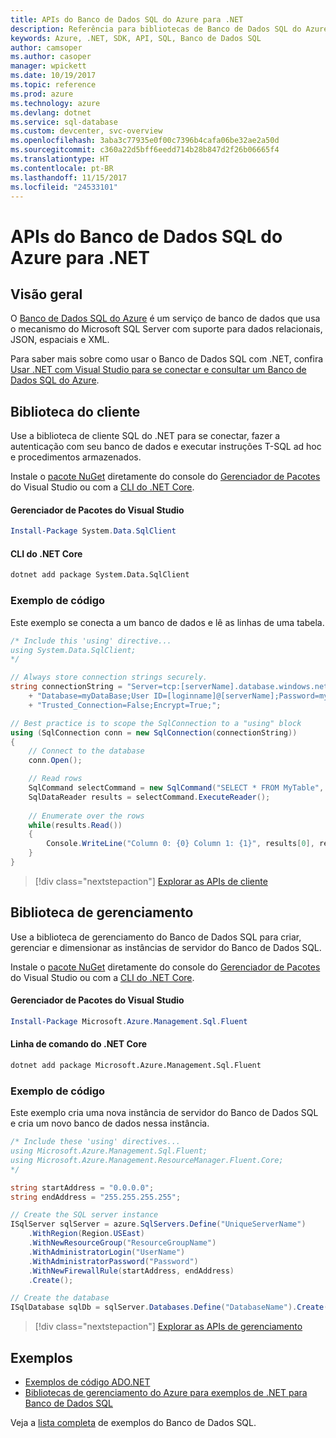 ```yaml
---
title: APIs do Banco de Dados SQL do Azure para .NET
description: Referência para bibliotecas de Banco de Dados SQL do Azure para .NET
keywords: Azure, .NET, SDK, API, SQL, Banco de Dados SQL
author: camsoper
ms.author: casoper
manager: wpickett
ms.date: 10/19/2017
ms.topic: reference
ms.prod: azure
ms.technology: azure
ms.devlang: dotnet
ms.service: sql-database
ms.custom: devcenter, svc-overview
ms.openlocfilehash: 3aba3c77935e0f00c7396b4cafa06be32ae2a50d
ms.sourcegitcommit: c360a22d5bff6eedd714b28b847d2f26b06665f4
ms.translationtype: HT
ms.contentlocale: pt-BR
ms.lasthandoff: 11/15/2017
ms.locfileid: "24533101"
---
```

# <a name="azure-sql-database-apis-for-net"></a>APIs do Banco de Dados SQL do Azure para .NET

## <a name="overview"></a>Visão geral

O [Banco de Dados SQL do Azure](https://docs.microsoft.com/azure/sql-database/sql-database-technical-overview) é um serviço de banco de dados que usa o mecanismo do Microsoft SQL Server com suporte para dados relacionais, JSON, espaciais e XML. 

Para saber mais sobre como usar o Banco de Dados SQL com .NET, confira [Usar .NET com Visual Studio para se conectar e consultar um Banco de Dados SQL do Azure](https://docs.microsoft.com/azure/sql-database/sql-database-connect-query-dotnet-visual-studio).

## <a name="client-library"></a>Biblioteca do cliente

Use a biblioteca de cliente SQL do .NET para se conectar, fazer a autenticação com seu banco de dados e executar instruções T-SQL ad hoc e procedimentos armazenados.

Instale o [pacote NuGet]( https://www.nuget.org/packages/System.Data.SqlClient) diretamente do console do [Gerenciador de Pacotes](https://docs.microsoft.com/nuget/tools/package-manager-console) do Visual Studio ou com a [CLI do .NET Core](https://docs.microsoft.com/dotnet/core/tools/dotnet-add-package).

#### <a name="visual-studio-package-manager"></a>Gerenciador de Pacotes do Visual Studio

```powershell
Install-Package System.Data.SqlClient
```

#### <a name="net-core-cli"></a>CLI do .NET Core

```bash
dotnet add package System.Data.SqlClient
```

### <a name="code-example"></a>Exemplo de código

Este exemplo se conecta a um banco de dados e lê as linhas de uma tabela.

```csharp
/* Include this 'using' directive...
using System.Data.SqlClient;
*/

// Always store connection strings securely. 
string connectionString = "Server=tcp:[serverName].database.windows.net;" 
    + "Database=myDataBase;User ID=[loginname]@[serverName];Password=myPassword;"
    + "Trusted_Connection=False;Encrypt=True;";

// Best practice is to scope the SqlConnection to a "using" block
using (SqlConnection conn = new SqlConnection(connectionString))
{
    // Connect to the database
    conn.Open();

    // Read rows
    SqlCommand selectCommand = new SqlCommand("SELECT * FROM MyTable", conn);
    SqlDataReader results = selectCommand.ExecuteReader();
    
    // Enumerate over the rows
    while(results.Read())
    {
        Console.WriteLine("Column 0: {0} Column 1: {1}", results[0], results[1]);
    }
}
```

> [!div class="nextstepaction"]
> [Explorar as APIs de cliente](/dotnet/api/overview/azure/sql/client)

## <a name="management-library"></a>Biblioteca de gerenciamento

Use a biblioteca de gerenciamento do Banco de Dados SQL para criar, gerenciar e dimensionar as instâncias de servidor do Banco de Dados SQL.

Instale o [pacote NuGet](https://www.nuget.org/packages/Microsoft.Azure.Management.Sql.Fluent/) diretamente do console do [Gerenciador de Pacotes](https://docs.microsoft.com/nuget/tools/package-manager-console) do Visual Studio ou com a [CLI do .NET Core](https://docs.microsoft.com/dotnet/core/tools/dotnet-add-package).

#### <a name="visual-studio-package-manager"></a>Gerenciador de Pacotes do Visual Studio

```powershell
Install-Package Microsoft.Azure.Management.Sql.Fluent
``` 

#### <a name="net-core-command-line"></a>Linha de comando do .NET Core

```bash
dotnet add package Microsoft.Azure.Management.Sql.Fluent
```

### <a name="code-example"></a>Exemplo de código

Este exemplo cria uma nova instância de servidor do Banco de Dados SQL e cria um novo banco de dados nessa instância.

```csharp
/* Include these 'using' directives...
using Microsoft.Azure.Management.Sql.Fluent;
using Microsoft.Azure.Management.ResourceManager.Fluent.Core;
*/

string startAddress = "0.0.0.0";
string endAddress = "255.255.255.255";

// Create the SQL server instance
ISqlServer sqlServer = azure.SqlServers.Define("UniqueServerName")
    .WithRegion(Region.USEast)
    .WithNewResourceGroup("ResourceGroupName")
    .WithAdministratorLogin("UserName")
    .WithAdministratorPassword("Password")
    .WithNewFirewallRule(startAddress, endAddress)
    .Create();

// Create the database
ISqlDatabase sqlDb = sqlServer.Databases.Define("DatabaseName").Create();
```

> [!div class="nextstepaction"]
> [Explorar as APIs de gerenciamento](/dotnet/api/overview/azure/sql/management)

## <a name="samples"></a>Exemplos

- [Exemplos de código ADO.NET](/dotnet/framework/data/adonet/ado-net-code-examples)
- [Bibliotecas de gerenciamento do Azure para exemplos de .NET para Banco de Dados SQL](/dotnet/azure/dotnet-sdk-azure-sql-database-samples)

Veja a [lista completa](https://azure.microsoft.com/en-us/resources/samples/?platform=dotnet&term=sql+database) de exemplos do Banco de Dados SQL.


